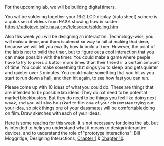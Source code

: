 For the upcoming lab, we will be building digital timers.

You will be soldering together your 16x2 LCD display (data sheet) so here is a quick set of videos from NASA showing how to solder: https://radiojove.gsfc.nasa.gov/telescope/soldering.htm

Also this week you will be designing an interaction. Technology-wise, you will make a timer, and there is almost no way to fail at making that timer, because we will tell you exactly how to build a timer. However, the point of the lab is not to build the timer, but to figure out a cool interaction that you can make possible with the timer.  You could make a game where people have to try to press a button more times than their friend in a certain amount of time. You could make something that sings you to sleep, and gets quieter and quieter over 3 minutes. You could make something that you hit as you start to run down a hall, and then hit again, to see how fast you can run. 

Please come up with 10 ideas of what you could do. These are things that are intended to be possible lab ideas. They do not need to be potential market blockbusters. But they do need to be things you feel like doing next week, and you will also be asked to film one of your classmates trying out your idea, so pick things one of your classmates will be comfortable doing on film. Draw sketches with each of your ideas. 

Here is some reading for this week. It is not necessary for doing the lab, but is intended to help you understand what it means to design interactive devices, and to understand the role of "prototype interactions": Bill Moggridge, Designing Interactions, [Chapter 1](http://www.designinginteractions.com/downloads/DesigningInteractions_1.pdf) & [Chapter 10](http://www.designinginteractions.com/downloads/DesigningInteractions_10.pdf).